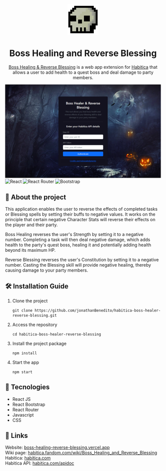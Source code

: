 <div align="center">
  <img alt="Logo" src="public/logo192.png" width="100" />
</div>
<h1 align="center">Boss Healing and Reverse Blessing</h1>
<p align="center">
    <a href="https://boss-healing-reverse-blessing.vercel.app/" target="_blank">Boss Healing & Reverse Blessing</a> is a web app extension for <a href="https://habitica.com/" target="_blank">Habitica</a> that allows a user to add health to a quest boss and deal damage to party members.
</p>

![demo](public/images/desktop-layout.png)
![React](https://img.shields.io/badge/react-%2320232a.svg?style=for-the-badge&logo=react&logoColor=%2361DAFB)
![React Router](https://img.shields.io/badge/React_Router-CA4245?style=for-the-badge&logo=react-router&logoColor=white)
![Bootstrap](https://img.shields.io/badge/bootstrap-%23563D7C.svg?style=for-the-badge&logo=bootstrap&logoColor=white)

## 💬 About the project

This application enables the user to reverse the effects of completed tasks or Blessing spells by setting their buffs to negative values. It works on the principle that certain negative Character Stats will reverse their effects on the player and their party.

Boss Healing reverses the user's Strength by setting it to a negative number. Completing a task will then deal negative damage, which adds health to the party's quest boss, healing it and potentially adding health beyond its maximum HP.

Reverse Blessing reverses the user's Constitution by setting it to a negative number. Casting the Blessing skill will provide negative healing, thereby causing damage to your party members.

## 🛠 Installation Guide

1. Clone the project
    ```
    git clone https://github.com/jonathanBenedito/habitica-boss-healer-reverse-blessing.git
    ```

2. Access the repository
    ```
    cd habitica-boss-healer-reverse-blessing
    ```

3. Install the project package
    ```
    npm install
    ```

4. Start the app
    ```
    npm start
    ```

## 🧱 Tecnologies

- React JS
- React Bootstrap
- React Router
- Javascript
- CSS

## 🔗 Links

Website: <a href="https://boss-healing-reverse-blessing.vercel.app/">boss-healing-reverse-blessing.vercel.app</a>
<br />
Wiki page: <a href="https://habitica.fandom.com/wiki/Boss_Healing_and_Reverse_Blessing" target="_blank">habitica.fandom.com/wiki/Boss_Healing_and_Reverse_Blessing</a>
<br />
Habitica: <a href="https://habitica.com/">habitica.com</a>
<br />
Habitica API: <a href="https://habitica.com/apidoc/">habitica.com/apidoc</a>
<br />